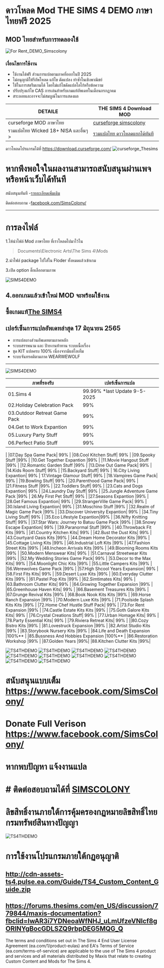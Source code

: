 # ดาวโหลด Mod THE SIMS 4 DEMO ภาษาไทยฟรี 2025
## MOD ไทยสำหรับการทดลองใช้ 

![For Rent_DEMO_Simscolony](https://scontent.fbkk10-1.fna.fbcdn.net/v/t39.30808-6/409298582_909275307275371_9160976677219903409_n.jpg?_nc_cat=105&ccb=1-7&_nc_sid=3635dc&_nc_ohc=nO5Eun80qaMAX9zaBhl&_nc_ht=scontent.fbkk10-1.fna&oh=00_AfDXVcRVyGeK31NyMnVMmFWK2A5653FV8BkH4cY7ZrGnZQ&oe=657A1369)


### เงื่อนไขการใช้งาน
- ใช้งานได้ฟรี ส่วนการแปลตามภาคที่ออกในปี 2025
- ไม่อนุญาติให้รีอัพโหลด แก้ไข ดัดแปลง ทำซ้ำในเชิงพาณิชย์ 
- ใช้ในการสตรีมเกมได้ โดยไม่แก้ไขดัดแปลโลโก้หรือข้อความ 
- ปรับปรุงแก้ไข CAS การเล่นสำหรับเกมแท้อัพเดทในเดือนกรกฏาคม
- สระลอยและอาจจะไม่สมบูณ์ในการแสดงผล

| DETAILE   | THE SIMS 4 Download MOD |
| ------------- | ------------- |
|curseforge MOD ภาษาไทย   | [curseforge simscolony](https://www.curseforge.com/sims4/mods/simscolony-translation-thai-localization-thailand) |
|รวมแปลไทย Wicked 18+  NISA และอื่นๆ > | [รวมแปลไทย ดาวโหลดแยกได้ทันที](https://simscolony.com/game/the-sims/cc-shopping/)|

ดาวโหลดโปรแกรมได้ที่ https://download.curseforge.com/
![curseforge_Thesims](https://thesims4.curseforge.com/assets/fb2.jpg)


# หากพึงพอใจในผลงานสามารถสนับสนุนผ่านเพจหรือหน้าเว็บได้ทันที

สนับสนุนทันที 
-[รายละเอียดเพิ่มเติม](https://simscolony.github.io/Recent.html)


ติดต่อสอบถาม
-[facebook.com/SimsColony/](https://www.facebook.com/SimsColony)


-------------------------------------------
# การลงไฟล์
1.ไห้นำไฟล์ Mod ภาษาไทย ที่เราโหลดไปมาไว้ไน 

>Documents\Electronic Arts\The Sims 4\Mods

2.นำไฟล์ package ไปใส่ใน Floder ทั้งหมดแล้วเข้าเกม

3.เปิด option ติ๊กเลือกตามภาพ

 ![SIMS4DEMO](https://github.com/simscolony/TS4THDEMO/blob/master/menu2.png?raw=true)
 
4.ออกเกมแล้วเข้าใหม่ MOD จะพร้อมใช้งาน
------------------------------------------
## ซื้อเกมแท้[The SIMS4](https://www.cdkeys.com/pc/games/the-sims-4-standard-edition-pc-cd-key-origin?mw_aref=simscolony)
## เปอร์เซ็นการแปลอัพเดทล่าสุด 17 มิถุนายน 2565

* การแปลบางส่วนอัพเดทตามภาคหลัก
* ระบบสรรพนาม และ ป้ายงานท้าทาน ระบบเนื้อเรื่อง
* ชุด KIT แปลครบ 100% เนื่องจากมีแต่ไอเท็ม
* ระบบจันทรคติตามภาค WEARWEWOLF
-------------------------------------
 ![SIMS4DEMO](https://cdn.cloudflare.steamstatic.com/steam/apps/1222670/capsule_616x353.jpg)
 
| ภาคที่รองรับ   | เปอร์เซ็นการแปล|
| ------------- | ------------- |
| 01.Sims 4 |99.99% *last Update  9-5-2025|
|02.Holiday Celebration Pack| 99%|
|03.Outdoor Retreat Game Pack |99%|
|04.Get to Work Expantion| 99%|
|05.Luxury Party Stuff |99%|
|06.Perfect Patio Stuff| 99%
|
|07.Day Spa Game Pack| 99%
|
|08.Cool Kitchen Stuff| 99%
|
|09.Spooky Stuff |99%
|
|10.Get Together Expantion |99%
|
|11.Movie Hangout Stuff |99%
|
|12.Romantic Garden Stuff |99%
|
|13.Dine Out Game Pack| 99%
|
|14.Kids Room Stuff| 99%
|
|15.Backyard Stuff| 99%
|
16.City Living Expantion| 99%
|
17.Vintage Glamour Stuff| 99%
|
|18.Vampires Game Pack| 99%
|
|19.Bowling Stuff| 99%
|
|20.Parenthood Game Pack| 99%
|
|21.Fitness Stuff |99%
|
|22.Toddlers Stuff| 99%
|
|23.Cats and Dogs Expantion| 99%
|
|24.Laundry Day Stuff| 99%
|
|25.Jungle Adventure Game Pack |99%
|
26.My First Pet Stuff| 99%
|
|27.Seasons Expantion |99%
|
|28.Get Famous Expantion| 99%
|
|29.StrangerVille Game Pack| 99%
|
|30.Island Living Expantion| 99%
|
|31.Moschino Stuff |99%
|
|32.Realm of Magic Game Pack |99%
|
|33.Discover University Expantion| 99%
|
|34.Tiny Living Stuff| 99%
|
|35.Eco Lifestyle Expantion|99%
|
|36.Nifty Knitting Stuff| 99%
|
|37.Star Wars: Journey to Batuu Game Pack |99%
|
|38.Snowy Escape Expantion| 99%
|
|39.Paranormal Stuff |99%
|
|40.Throwback Fit Kits |99%
|
|41.Country Kitchen Kits| 99%
|
|42.Bust the Dust Kits| 99%
|
|43.Courtyard Oasis Kits |99%
|
|44.Dream Home Decorator Kits |99%
|
|45.Cottage Living Kits |99%
|
|46.Industrial Loft Kits |99%
|
|47.Fashion Street Kits |99%
|
|48.Incheon Arrivals Kits |99%
|
|49.Blooming Rooms Kits |99%
|
|50.Modern Menswear Kits| 99%
|
|51.Carnaval Streetwear Kits |99%
|
|52.My Wedding Stories Game Pack| 99%
|
|53.Decor to the Max Kits| 99%
|
|54.Moonlight Chic Kits |99%
|
|55.Little Campers Kits |99%
|
|56.Werewolves Game Pack |99%
|
|57.High Shcool Years Expansion| 99%
|
|58.First Fits Kits| 99%
|
|59.Desert Luxe Kits |99%
|
|60.Everyday Clutter Kits |99%
|
|61.Pastel Pop Kits |99%
|
|62.Simtimates Kits| 99%
|
|63.Bathroom Clutter Kits| 99%
|
|64.Growing Together Expansion |99%
|
|65.Greenhouse Haven Kits| 99%
|
|66.Basement Treasures Kits |99%
|
|67.Grunge Revival Kits |99%
|
|68.Book Nook Kits Kits |99%
|
|69.Horse Ranch Expansion |99%
|
|70.Modern Luxe Kits |99%
|
|71.Poolside Splash Kits Kits |99%
|
|72.Home Chef Hustle Stuff Pack| 99%
|
|73.For Rent Expansion |99%
|
|74.Castle Estate Kits Kits |99%
|
|75.Goth Galore Kits Kits| 99%
|
|76.Crystal Creations Stuff| 99%
|
|77.Urban Homage Kits| 99%
|
|78.Party Essential Kits| 99%
|
|79.Riviera Retreat Kits| 99%
|
||80.Cozy Bistro Kits |99%
|
|81.Lovestruck Expansion |99%
|
|82.Artist Studio Kits |99%
|
|83.Storybook Nursery Kits |99%
|
|84.Life and Death Expansion |100%**
|
|85.Bussness And Hobbies Expansion |100%**
|
|86.Restoration Workshop |99%
|
|87.Golden Years |99%|
|88.Kitchen Clutter Kits |99%|



![TS4THDEMO](https://i.imgur.com/Cb0ETW7.jpg)
![TS4THDEMO](https://i.imgur.com/WX3uPMf.jpg)
![TS4THDEMO](https://i.imgur.com/34GSL2S.jpg)
![TS4THDEMO](https://i.imgur.com/rppsRWD.jpg)
![TS4THDEMO](https://i.imgur.com/EumppKh.jpg)
![TS4THDEMO](https://i.imgur.com/AtVlOpM.jpg)
![TS4THDEMO](https://i.imgur.com/VlXvCl9.jpg)
![TS4THDEMO](https://i.imgur.com/1FqiZmm.jpg)
![TS4THDEMO](https://i.imgur.com/vfTgFyH.jpg)
![TS4THDEMO](https://i.imgur.com/7dFetNb.jpg)


# สนับสนุนแบบเต็ม https://www.facebook.com/SimsColony/
# Donate Full Verison https://www.facebook.com/SimsColony/


# หากพบปัญหา แจ้งงานแปล
# # ติดต่อสอบถามได้ที่ [SIMSCOLONY](https://www.facebook.com/SimsColony/)

# ลิขสิทธิ์งานภายใต้การคุ้มครองกฏหมายลิขสิทธิ์ไทย กรมทรัพย์สินทางปัญญา
![TS4THDEMO](hhttps://i.imgur.com/NRrIqrT.jpg)

# การใช้งานโปรแกรมภายใต้กฏอนุญาติ 
## http://cdn-assets-ts4.pulse.ea.com/Guide/TS4_Custom_Content_Guide.zip
## https://forums.thesims.com/en_US/discussion/779844/maxis-documentation?fbclid=IwAR3i7YDNeoaWfNHJ_uLmUfzeVNIcf8gORINYgBocGDLSZQ9rbpDEG5MQG_Q

The terms and conditions set out in The Sims 4 End User License Agreement (ea.com/1/product-eulas) and EA's Terms of Service (ea.com/terms-of-service) are applicable to the use of The Sims 4 product and services and all materials distributed by Maxis that relate to creating Custom Content and Mods for The Sims 4.
